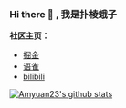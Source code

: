 ### Hi there 👋  , 我是扑棱蛾子

**社区主页：** 
- [掘金](https://juejin.cn/user/3386151546928830)
- [语雀](https://www.yuque.com/amy24)
- [bilibili](https://space.bilibili.com/13379619)


[![Amyuan23's github stats](https://github-readme-stats.vercel.app/api?username=Amyuan23)](https://github.com/anuraghazra/github-readme-stats)

<!--
**Amyuan23/Amyuan23** is a ✨ _special_ ✨ repository because its `README.md` (this file) appears on your GitHub profile.

Here are some ideas to get you started:

- 🔭 I’m currently working on ...
- 🌱 I’m currently learning ...
- 👯 I’m looking to collaborate on ...
- 🤔 I’m looking for help with ...
- 💬 Ask me about ...
- 📫 How to reach me: ...
- 😄 Pronouns: ...
- ⚡ Fun fact: ...
-->
